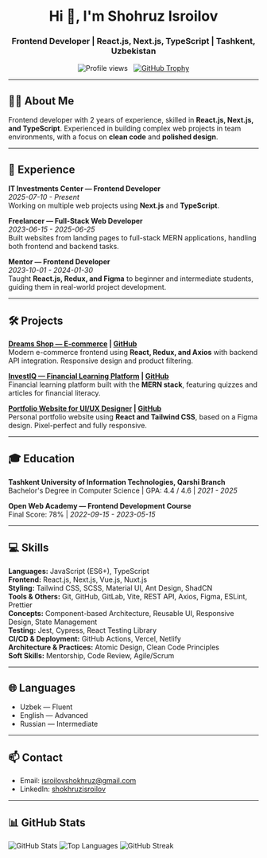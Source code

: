 <h1 align="center">Hi 👋, I'm Shohruz Isroilov</h1>
<h3 align="center">Frontend Developer | React.js, Next.js, TypeScript | Tashkent, Uzbekistan</h3>

<p align="center">
  <img src="https://komarev.com/ghpvc/?username=shokhruzisroilov&label=Profile%20views&color=0e75b6&style=flat" alt="Profile views" />
  &nbsp;
  <a href="https://github-profile-trophy.vercel.app/?username=shokhruzisroilov"><img src="https://github-profile-trophy.vercel.app/?username=shokhruzisroilov" alt="GitHub Trophy" /></a>
</p>

---

## 👨‍💻 About Me
Frontend developer with 2 years of experience, skilled in **React.js, Next.js, and TypeScript**. Experienced in building complex web projects in team environments, with a focus on **clean code** and **polished design**.

---

## 🚀 Experience

**IT Investments Center — Frontend Developer**  
*2025-07-10 - Present*  
Working on multiple web projects using **Next.js** and **TypeScript**.

**Freelancer — Full-Stack Web Developer**  
*2023-06-15 - 2025-06-25*  
Built websites from landing pages to full-stack MERN applications, handling both frontend and backend tasks.

**Mentor — Frontend Developer**  
*2023-10-01 - 2024-01-30*  
Taught **React.js, Redux, and Figma** to beginner and intermediate students, guiding them in real-world project development.

---

## 🛠 Projects

**[Dreams Shop — E-commerce](#) | [GitHub](#)**  
Modern e-commerce frontend using **React, Redux, and Axios** with backend API integration. Responsive design and product filtering.

**[InvestlQ — Financial Learning Platform](#) | [GitHub](#)**  
Financial learning platform built with the **MERN stack**, featuring quizzes and articles for financial literacy.

**[Portfolio Website for UI/UX Designer](#) | [GitHub](#)**  
Personal portfolio website using **React and Tailwind CSS**, based on a Figma design. Pixel-perfect and fully responsive.

---

## 🎓 Education

**Tashkent University of Information Technologies, Qarshi Branch**  
Bachelor's Degree in Computer Science | GPA: 4.4 / 4.6 | *2021 - 2025*

**Open Web Academy — Frontend Development Course**  
Final Score: 78% | *2022-09-15 - 2023-05-15*

---

## 💻 Skills

**Languages:** JavaScript (ES6+), TypeScript  
**Frontend:** React.js, Next.js, Vue.js, Nuxt.js  
**Styling:** Tailwind CSS, SCSS, Material UI, Ant Design, ShadCN  
**Tools & Others:** Git, GitHub, GitLab, Vite, REST API, Axios, Figma, ESLint, Prettier  
**Concepts:** Component-based Architecture, Reusable UI, Responsive Design, State Management  
**Testing:** Jest, Cypress, React Testing Library  
**CI/CD & Deployment:** GitHub Actions, Vercel, Netlify  
**Architecture & Practices:** Atomic Design, Clean Code Principles  
**Soft Skills:** Mentorship, Code Review, Agile/Scrum

---

## 🌐 Languages
- Uzbek — Fluent  
- English — Advanced  
- Russian — Intermediate  

---

## 📫 Contact
- Email: isroilovshokhruz@gmail.com  
- LinkedIn: [shokhruzisroilov](https://www.linkedin.com/in/shokhruzisroilov/) 

---

## 📊 GitHub Stats
<p align="left">
  <img src="https://github-readme-stats.vercel.app/api?username=shokhruzisroilov&show_icons=true&theme=radical" alt="GitHub Stats" />
  <img src="https://github-readme-stats.vercel.app/api/top-langs?username=shokhruzisroilov&show_icons=true&layout=compact&theme=radical" alt="Top Languages" />
  <img src="https://github-readme-streak-stats.herokuapp.com/?user=shokhruzisroilov" alt="GitHub Streak" />
</p>
